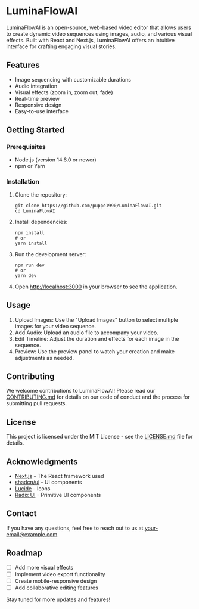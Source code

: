 # LuminaFlowAI

LuminaFlowAI is an open-source, web-based video editor that allows users to create dynamic video sequences using images, audio, and various visual effects. Built with React and Next.js, LuminaFlowAI offers an intuitive interface for crafting engaging visual stories.

## Features

- Image sequencing with customizable durations
- Audio integration
- Visual effects (zoom in, zoom out, fade)
- Real-time preview
- Responsive design
- Easy-to-use interface

## Getting Started

### Prerequisites

- Node.js (version 14.6.0 or newer)
- npm or Yarn

### Installation

1. Clone the repository:
   ```
   git clone https://github.com/puppe1990/LuminaFlowAI.git
   cd LuminaFlowAI
   ```

2. Install dependencies:
   ```
   npm install
   # or
   yarn install
   ```

3. Run the development server:
   ```
   npm run dev
   # or
   yarn dev
   ```

4. Open [http://localhost:3000](http://localhost:3000) in your browser to see the application.

## Usage

1. Upload Images: Use the "Upload Images" button to select multiple images for your video sequence.
2. Add Audio: Upload an audio file to accompany your video.
3. Edit Timeline: Adjust the duration and effects for each image in the sequence.
4. Preview: Use the preview panel to watch your creation and make adjustments as needed.

## Contributing

We welcome contributions to LuminaFlowAI! Please read our [CONTRIBUTING.md](CONTRIBUTING.md) for details on our code of conduct and the process for submitting pull requests.

## License

This project is licensed under the MIT License - see the [LICENSE.md](LICENSE.md) file for details.

## Acknowledgments

- [Next.js](https://nextjs.org/) - The React framework used
- [shadcn/ui](https://ui.shadcn.com/) - UI components
- [Lucide](https://lucide.dev/) - Icons
- [Radix UI](https://www.radix-ui.com/) - Primitive UI components

## Contact

If you have any questions, feel free to reach out to us at [your-email@example.com](mailto:matheus.puppe@gmail.com).

## Roadmap

- [ ] Add more visual effects
- [ ] Implement video export functionality
- [ ] Create mobile-responsive design
- [ ] Add collaborative editing features

Stay tuned for more updates and features!